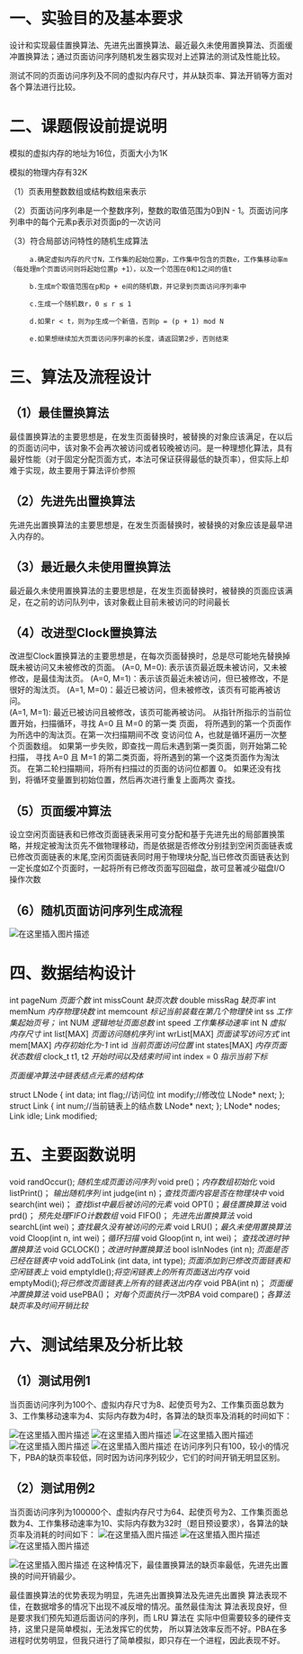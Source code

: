 ﻿# 一、实验目的及基本要求
设计和实现最佳置换算法、先进先出置换算法、最近最久未使用置换算法、页面缓冲置换算法；通过页面访问序列随机发生器实现对上述算法的测试及性能比较。

测试不同的页面访问序列及不同的虚拟内存尺寸，并从缺页率、算法开销等方面对各个算法进行比较。

# 二、课题假设前提说明
模拟的虚拟内存的地址为16位，页面大小为1K

模拟的物理内存有32K

（1）页表用整数数组或结构数组来表示

（2）页面访问序列串是一个整数序列，整数的取值范围为0到N - 1。页面访问序列串中的每个元素p表示对页面p的一次访问

（3）符合局部访问特性的随机生成算法

         a.确定虚拟内存的尺寸N，工作集的起始位置p，工作集中包含的页数e，工作集移动率m（每处理m个页面访问则将起始位置p +1），以及一个范围在0和1之间的值t

         b.生成m个取值范围在p和p + e间的随机数，并记录到页面访问序列串中

         c.生成一个随机数r，0 ≤ r ≤ 1

         d.如果r < t，则为p生成一个新值，否则p = (p + 1) mod N

         e.如果想继续加大页面访问序列串的长度，请返回第2步，否则结束
         
#  三、算法及流程设计
## （1）最佳置换算法
最佳置换算法的主要思想是，在发生页面替换时，被替换的对象应该满足，在以后的页面访问中，该对象不会再次被访问或者较晚被访问。是一种理想化算法，具有最好性能（对于固定分配页面方式，本法可保证获得最低的缺页率），但实际上却难于实现，故主要用于算法评价参照

## （2）先进先出置换算法
先进先出置换算法的主要思想是，在发生页面替换时，被替换的对象应该是最早进入内存的。

## （3）最近最久未使用置换算法
最近最久未使用置换算法的主要思想是，在发生页面替换时，被替换的页面应该满足，在之前的访问队列中，该对象截止目前未被访问的时间最长

## （4）改进型Clock置换算法
改进型Clock置换算法的主要思想是，在每次页面替换时，总是尽可能地先替换掉既未被访问又未被修改的页面。
(A=0, M=0): 表示该页最近既未被访问，又未被修改，是最佳淘汰页。
(A=0, M=1)：表示该页最近未被访问，但已被修改，不是很好的淘汰页。 
(A=1, M=0)：最近已被访问，但未被修改，该页有可能再被访问。  
(A=1, M=1): 最近已被访问且被修改，该页可能再被访问。 
从指针所指示的当前位置开始，扫描循环，寻找 A=0 且 M=0 的第一类 页面， 将所遇到的第一个页面作为所选中的淘汰页。在第一次扫描期间不改 变访问位 A，也就是循环遍历一次整个页面数组。 如果第一步失败，即查找一周后未遇到第一类页面，则开始第二轮扫描， 寻找 A=0 且 M=1 的第二类页面，将所遇到的第一个这类页面作为淘汰页。 在第二轮扫描期间，将所有扫描过的页面的访问位都置 0。 如果还没有找到，将循环变量置到初始位置，然后再次进行重复上面两次 查找。 
 

## （5）页面缓冲算法
设立空闲页面链表和已修改页面链表采用可变分配和基于先进先出的局部置换策略，并规定被淘汰页先不做物理移动，而是依据是否修改分别挂到空闲页面链表或已修改页面链表的末尾,空闲页面链表同时用于物理块分配,当已修改页面链表达到一定长度如Z个页面时，一起将所有已修改页面写回磁盘，故可显著减少磁盘I/O操作次数

## （6）随机页面访问序列生成流程
![在这里插入图片描述](https://img-blog.csdnimg.cn/20190527200654797.png?x-oss-process=image/watermark,type_ZmFuZ3poZW5naGVpdGk,shadow_10,text_aHR0cHM6Ly9ibG9nLmNzZG4ubmV0L3dlaXhpbl80MzcyNzkxMg==,size_16,color_FFFFFF,t_70)
# 四、数据结构设计

int pageNum     *页面个数*
int missCount    *缺页次数*
double missRag   *缺页率*
int memNum       *内存物理块数*
int memcount       *标记当前装载在第几个物理快*
int ss                  *工作集起始页号；*
int NUM             *逻辑地址页面总数*
int speed           *工作集移动速率*
int N                  *虚拟内存尺寸*
int list[MAX]      *页面访问随机序列*
int wrList[MAX]  *页面读写访问方式*
int mem[MAX]    *内存初始化为-1*
int id               *当前页面访问位置*
int states[MAX]  *内存页面状态数组*
clock_t t1, t2     *开始时间以及结束时间*
int index = 0      *指示当前下标*

*页面缓冲算法中链表结点元素的结构体*

struct LNode
{
	int data;
	int flag;//访问位
	int modify;//修改位
	LNode* next;
};
struct Link
{
	int num;//当前链表上的结点数
	LNode* next;
};
LNode* nodes;
Link idle;
Link modified;

# 五、主要函数说明
void randOccur();   *随机生成页面访问序列*
void pre()；*内存数组初始化*
void listPrint()； *输出随机序列*
int judge(int n)；*查找页面内容是否在物理块中*
void search(int wei)； *查找list中最后被访问的元素*
void OPT()；*最佳置换算法*
void prd()； *预先处理FIFO计数数组*
void FIFO()； *先进先出置换算法*
void searchL(int wei)；*查找最久没有被访问的元素*
void LRU()；*最久未使用置换算法*
void Cloop(int n, int wei)；*循环扫描*
void Gloop(int n, int wei)； *查找改进时钟置换算法*
void GCLOCK()；*改进时钟置换算法*
bool  isInNodes (int n);  *页面是否已经在链表中*
void addToLink (int data, int type); *页面添加到已修改页面链表和空闲链表上*
void emptyIdle();*将空闲链表上的所有页面送出内存*
void emptyModi();*将已修改页面链表上所有的链表送出内存*
void PBA(int n)； *页面缓冲置换算法*
void usePBA()；  *对每个页面执行一次PBA*
void compare()；*各算法缺页率及时间开销比较*

# 六、测试结果及分析比较
 
## （1）测试用例1
当页面访问序列为100个、虚拟内存尺寸为8、起使页号为2、工作集页面总数为3、工作集移动速率为4、实际内存数为4时，各算法的缺页率及消耗的时间如下：

![在这里插入图片描述](https://img-blog.csdnimg.cn/20190527202716177.png?x-oss-process=image/watermark,type_ZmFuZ3poZW5naGVpdGk,shadow_10,text_aHR0cHM6Ly9ibG9nLmNzZG4ubmV0L3dlaXhpbl80MzcyNzkxMg==,size_16,color_FFFFFF,t_70)
![在这里插入图片描述](https://img-blog.csdnimg.cn/20190527204321979.png?x-oss-process=image/watermark,type_ZmFuZ3poZW5naGVpdGk,shadow_10,text_aHR0cHM6Ly9ibG9nLmNzZG4ubmV0L3dlaXhpbl80MzcyNzkxMg==,size_16,color_FFFFFF,t_70)
![在这里插入图片描述](https://img-blog.csdnimg.cn/20190527204349221.png?x-oss-process=image/watermark,type_ZmFuZ3poZW5naGVpdGk,shadow_10,text_aHR0cHM6Ly9ibG9nLmNzZG4ubmV0L3dlaXhpbl80MzcyNzkxMg==,size_16,color_FFFFFF,t_70)
![在这里插入图片描述](https://img-blog.csdnimg.cn/20190527204802623.png)
![在这里插入图片描述](https://img-blog.csdnimg.cn/20190527204409581.png?x-oss-process=image/watermark,type_ZmFuZ3poZW5naGVpdGk,shadow_10,text_aHR0cHM6Ly9ibG9nLmNzZG4ubmV0L3dlaXhpbl80MzcyNzkxMg==,size_16,color_FFFFFF,t_70)
在访问序列只有100，较小的情况下，PBA的缺页率较低，同时因为访问序列较少，它们的时间开销无明显区别。

## （2）测试用例2
当页面访问序列为100000个、虚拟内存尺寸为64、起使页号为2、工作集页面总数为4、工作集移动速率为10、实际内存数为32时（题目预设要求），各算法的缺页率及消耗的时间如下：
![在这里插入图片描述](https://img-blog.csdnimg.cn/2019052720520314.png?x-oss-process=image/watermark,type_ZmFuZ3poZW5naGVpdGk,shadow_10,text_aHR0cHM6Ly9ibG9nLmNzZG4ubmV0L3dlaXhpbl80MzcyNzkxMg==,size_16,color_FFFFFF,t_70)
![在这里插入图片描述](https://img-blog.csdnimg.cn/20190527205227754.png)
![在这里插入图片描述](https://img-blog.csdnimg.cn/20190527205302853.png)

![在这里插入图片描述](https://img-blog.csdnimg.cn/20190527205328226.png?x-oss-process=image/watermark,type_ZmFuZ3poZW5naGVpdGk,shadow_10,text_aHR0cHM6Ly9ibG9nLmNzZG4ubmV0L3dlaXhpbl80MzcyNzkxMg==,size_16,color_FFFFFF,t_70)
在这种情况下，最佳置换算法的缺页率最低，先进先出置换的时间开销最少。

最佳置换算法的优势表现为明显，先进先出置换算法及先进先出置换 算法表现不佳，在数据增多的情况下出现不减反增的情况。虽然最佳淘汰 算法表现良好，但是要求我们预先知道后面访问的序列，而 LRU 算法在 实际中但需要较多的硬件支持，这里只是简单模拟，无法发挥它的优势， 所以算法效率反而不好。PBA在多进程时优势明显，但我只进行了简单模拟，即只存在一个进程，因此表现不好。
